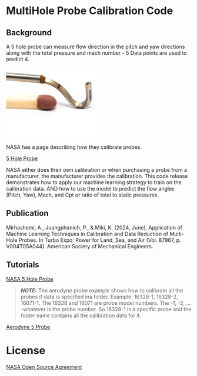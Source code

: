 # MultiHole Probe Calibration Code
## Background
A 5 hole probe can measure flow direction in the pitch and yaw directions along with the total pressure and mach number - 5 Data points are used to predict 4. 

![5Probe](images/5_Hole.jpg)

NASA has a page describing how they calibrate probes. 

[5 Hole Probe](https://www.grc.nasa.gov/www/k-12/airplane/tunp5h.html)

NASA either does their own calibration or when purchasing a probe from a manufacturer, the manufacturer provides the calibration. This code release demonstrates how to apply our machine learning strategy to train on the calibration data. AND how to use the model to predict the flow angles (Pitch, Yaw), Mach, and Cpt or ratio of total to static pressures. 

## Publication
Mirhashemi, A., Juangphanich, P., & Miki, K. (2024, June). Application of Machine Learning Techniques in Calibration and Data Reduction of Multi-Hole Probes. In Turbo Expo: Power for Land, Sea, and Air (Vol. 87967, p. V004T05A044). American Society of Mechanical Engineers.


## Tutorials
[NASA 5 Hole Probe](https://colab.research.google.com/github/nasa/multihole-probe-calibration/blob/main/tutorials/5HoleProbe/5HoleProbeTrain.ipynb)

> **_NOTE:_**  The aerodyne probe example shows how to calibrate all the probes if data is specified ina folder. Example: 16328-1, 16328-2, 16071-1. The 16328 and 16071 are probe model numbers. The -1, -2, ... -whatever is the probe number. So 16328-1 is a specific probe and the folder name contains all the calibration data for it. 

[Aerodyne 5 Probe](https://colab.research.google.com/github/nasa/multihole-probe-calibration/blob/main/tutorials/AerodyneProbe/AerodyneTutorial.ipynb)

# License
[NASA Open Source Agreement](https://opensource.org/licenses/NASA-1.3)
